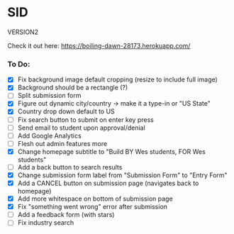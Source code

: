 # SID
VERSION2


Check it out here: https://boiling-dawn-28173.herokuapp.com/


### To Do:
- [x] Fix background image default cropping (resize to include full image)
- [x] Background should be a rectangle (?)
- [ ] Split submission form
- [x] Figure out dynamic city/country -> make it a type-in or "US State"
- [x] Country drop down default to US
- [ ] Fix search button to submit on enter key press
- [ ] Send email to student upon approval/denial
- [ ] Add Google Analytics
- [ ] Flesh out admin features more
- [x] Change homepage subtitle to "Build BY Wes students, FOR Wes students"
- [ ] Add a back button to search results
- [x] Change submission form label from "Submission Form" to "Entry Form"
- [x] Add a CANCEL button on submission page (navigates back to homepage)
- [x] Add more whitespace on bottom of submission page
- [x] Fix "something went wrong" error after submission
- [ ] Add a feedback form (with stars) 
- [ ] Fix industry search
